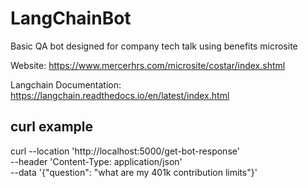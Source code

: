 # LangChainBot

Basic QA bot designed for company tech talk using benefits microsite

Website: https://www.mercerhrs.com/microsite/costar/index.shtml

Langchain Documentation: https://langchain.readthedocs.io/en/latest/index.html

## curl example
curl --location 'http://localhost:5000/get-bot-response' \
--header 'Content-Type: application/json' \
--data '{"question": "what are my 401k contribution limits"}'
